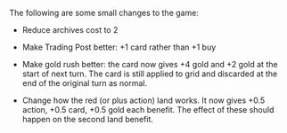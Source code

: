 The following are some small changes to the game:

- Reduce archives cost to 2

- Make Trading Post better: +1 card rather than +1 buy

- Make gold rush better: the card now gives +4 gold and +2 gold at the start of next turn. The card is still applied to grid and discarded at the end of the original turn as normal.

- Change how the red (or plus action) land works. It now gives +0.5 action, +0.5 card, +0.5 gold each benefit. The effect of these should happen on the second land benefit.
